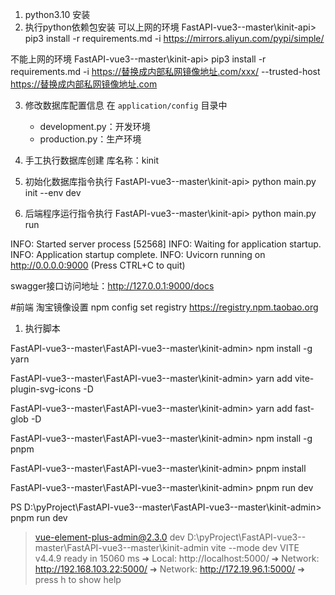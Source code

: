 
1. python3.10 安装
2. 执行python依赖包安装
可以上网的环境
FastAPI-vue3--master\kinit-api> pip3 install -r requirements.md -i https://mirrors.aliyun.com/pypi/simple/

不能上网的环境
FastAPI-vue3--master\kinit-api> pip3 install -r requirements.md -i https://替换成内部私网镜像地址.com/xxx/ --trusted-host https://替换成内部私网镜像地址.com

3. 修改数据库配置信息
   在 `application/config` 目录中
   - development.py：开发环境
   - production.py：生产环境

4. 手工执行数据库创建
   库名称：kinit

5. 初始化数据库指令执行
FastAPI-vue3--master\kinit-api> python main.py init --env dev

6. 后端程序运行指令执行
FastAPI-vue3--master\kinit-api> python main.py run

INFO:     Started server process [52568]
INFO:     Waiting for application startup.
INFO:     Application startup complete.
INFO:     Uvicorn running on http://0.0.0.0:9000 (Press CTRL+C to quit)

swagger接口访问地址：http://127.0.0.1:9000/docs

#前端 
淘宝镜像设置 npm config set registry https://registry.npm.taobao.org 
1. 执行脚本

FastAPI-vue3--master\FastAPI-vue3--master\kinit-admin> npm install -g yarn

FastAPI-vue3--master\FastAPI-vue3--master\kinit-admin> yarn add vite-plugin-svg-icons -D

FastAPI-vue3--master\FastAPI-vue3--master\kinit-admin> yarn add fast-glob -D

FastAPI-vue3--master\FastAPI-vue3--master\kinit-admin> npm install -g pnpm

FastAPI-vue3--master\FastAPI-vue3--master\kinit-admin> pnpm install

FastAPI-vue3--master\FastAPI-vue3--master\kinit-admin> pnpm run dev 

PS D:\pyProject\FastAPI-vue3--master\FastAPI-vue3--master\kinit-admin> pnpm run dev

> vue-element-plus-admin@2.3.0 dev D:\pyProject\FastAPI-vue3--master\FastAPI-vue3--master\kinit-admin
> vite --mode dev
  VITE v4.4.9  ready in 15060 ms
  ➜  Local:   http://localhost:5000/
  ➜  Network: http://192.168.103.22:5000/ 
  ➜  Network: http://172.19.96.1:5000/
  ➜  press h to show help
